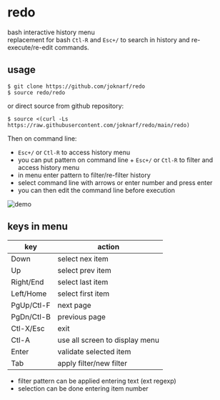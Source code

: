 # redo
bash interactive history menu  
replacement for bash `Ctl-R` and `Esc+/` to search in history and re-execute/re-edit commands.

## usage

```shell
$ git clone https://github.com/joknarf/redo
$ source redo/redo
```
or direct source from github repository:
```shell
$ source <(curl -Ls https://raw.githubusercontent.com/joknarf/redo/main/redo)
```

Then on command line:  
* `Esc+/` or `Ctl-R` to access history menu
* you can put pattern on command line + `Esc+/` or `Ctl-R` to filter and access history menu
* in menu enter pattern to filter/re-filter history
* select command line with arrows or enter number and press enter
* you can then edit the command line before execution

![demo](https://github.com/joknarf/redo/assets/10117818/cad55733-8ea0-450e-8115-b757d3b4ba9d)

## keys in menu

|key       | action                          |
|----------|---------------------------------|
|Down      | select nex item                 | 
|Up        | select prev item                |
|Right/End | select last item                |
|Left/Home | select first item               | 
|PgUp/Ctl-F| next page                       |
|PgDn/Ctl-B| previous page                   |
|Ctl-X/Esc | exit                            |
|Ctl-A     | use all screen to display menu  |
|Enter     | validate selected item          |
|Tab       | apply filter/new filter         |

* filter pattern can be applied entering text (ext regexp)
* selection can be done entering item number
